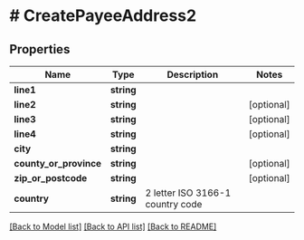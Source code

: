 # # CreatePayeeAddress2

## Properties

Name | Type | Description | Notes
------------ | ------------- | ------------- | -------------
**line1** | **string** |  |
**line2** | **string** |  | [optional]
**line3** | **string** |  | [optional]
**line4** | **string** |  | [optional]
**city** | **string** |  |
**county_or_province** | **string** |  | [optional]
**zip_or_postcode** | **string** |  | [optional]
**country** | **string** | 2 letter ISO 3166-1 country code |

[[Back to Model list]](../../README.md#models) [[Back to API list]](../../README.md#endpoints) [[Back to README]](../../README.md)
